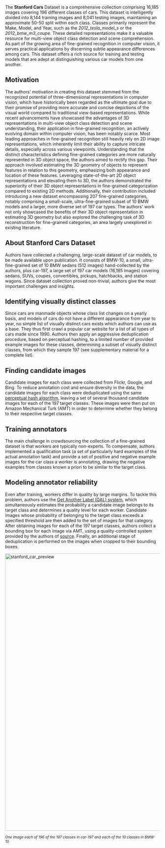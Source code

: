 The **Stanford Cars** Dataset is a comprehensive collection comprising 16,185 images covering 196 different classes of cars. This dataset is intelligently divided into 8,144 training images and 8,041 testing images, maintaining an approximate 50-50 split within each class. Classes primarily represent the Make, Model, and Year, such as the *2012_tesla_model_s* or the *2012_bmw_m3_coupe*. These detailed representations make it a valuable resource for multi-view object class detection and scene comprehension. As part of the growing area of fine-grained recognition in computer vision, it serves practical applications by discerning subtle appearance differences among cars. This dataset offers a rich source for training and testing models that are adept at distinguishing various car models from one another.

## Motivation

The authors' motivation in creating this dataset stemmed from the recognized potential of three-dimensional representations in computer vision, which have historically been regarded as the ultimate goal due to their promise of providing more accurate and concise depictions of the visual world compared to traditional view-based representations. While recent advancements have showcased the advantages of 3D representations in multi-view object class detection and scene understanding, their application in fine-grained recognition, an actively evolving domain within computer vision, has been notably scarce. Most leading approaches in fine-grained recognition still heavily rely on 2D image representations, which inherently limit their ability to capture intricate details, especially across various viewpoints. Understanding that the distinct characteristics defining fine-grained categories are more naturally represented in 3D object space, the authors aimed to rectify this gap. Their approach involved estimating the 3D geometry of objects to represent features in relation to this geometry, emphasizing both appearance and location of these features. Leveraging state-of-the-art 2D object representations and elevating them to 3D, the authors demonstrated the superiority of their 3D object representations in fine-grained categorization compared to existing 2D methods. Additionally, their contribution included introducing a new dataset encompassing 207 fine-grained categories, notably comprising a small-scale, ultra-fine-grained subset of 10 BMW models and a larger, more diverse set of 197 car types. The authors' work not only showcased the benefits of their 3D object representation in estimating 3D geometry but also explored the challenging task of 3D reconstruction for fine-grained categories, an area largely unexplored in existing literature.

## About Stanford Cars Dataset

Authors have collected a challenging, large-scale dataset of car models, to be made available upon publication. It consists of BMW-10, a small, ultra-fine-grained set of 10 BMW sedans (512 images) hand-collected by the authors, plus car-197, a large set of 197 car models (16,185 images) covering sedans, SUVs, coupes, convertibles, pickups, hatchbacks, and station wagons. Since dataset collection proved non-trivial, authors give the most important challenges and insights.

## Identifying visually distinct classes

Since cars are manmade objects whose class list changes on a yearly basis, and models of cars do not have a different appearance from year to year, no simple list of visually distinct cars exists which authors can use as a base. They thus first crawl a popular car website for a list of all types of cars made since 1990. Authors then apply an aggressive deduplication procedure, based on perceptual hashing, to a limited number of provided example images for these classes, determining a subset of visually distinct classes, from which they sample 197 (see supplementary material for a complete list).

## Finding candidate images

Candidate images for each class were collected from Flickr, Google, and Bing. To reduce annotation cost and ensure diversity in the data, the candidate images for each class were deduplicated using the same [perceptual hash algorithm](https://www.semanticscholar.org/paper/Implementation-and-Benchmarking-of-Perceptual-Image-Zauner/635e1b5261ad1545aab7acde48efa267ae428fc3), leaving a set of several thousand candidate images for each of the 197 target classes. These images were then put on Amazon Mechanical Turk (AMT) in order to determine whether they belong to their respective target classes.

## Training annotators

The main challenge in crowdsourcing the collection of a fine-grained dataset is that workers are typically non-experts. To compensate, authors implemented a qualification task (a set of particularly hard examples of the actual annotation task) and provide a set of positive and negative example images for the car class a worker is annotating, drawing the negative examples from classes known a priori to be similar to the target class.

## Modeling annotator reliability

Even after training, workers differ in quality by large margins. To tackle this problem, authors use the [Get Another Label (GAL) system](https://www.researchgate.net/publication/228897427_Quality_Management_on_Amazon_Mechanical_Turk), which simultaneously estimates the probability a candidate image belongs to its target class and determines a quality level for each worker. Candidate images whose probability of belonging to the target class exceeds a specified threshold are then added to the set of images for that category. After obtaining images for each of the 197 target classes, authors collect a bounding box for each image via AMT, using a quality-controlled system provided by the authors of [source](http://vision.stanford.edu/pdf/bbox_submission.pdf). Finally, an additional stage of deduplication is performed on the images when cropped to their bounding boxes.

<img width="903" alt="stanford_car_preview" src="https://github.com/dataset-ninja/stanford-cars/assets/123257559/6ceb3cb3-22f6-44d3-9fe2-c69d46e17afb">

<span style="font-size: smaller; font-style: italic;">One image each of 196 of the 197 classes in car-197 and each of the 10 classes in BMW-10.</span>
